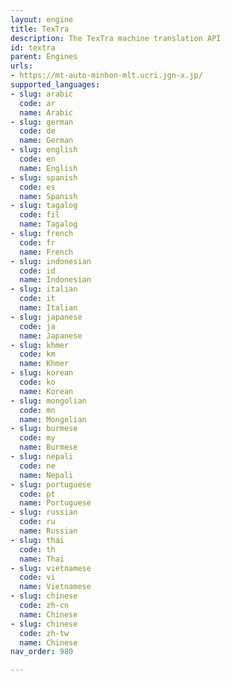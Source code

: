 ```yaml
---
layout: engine
title: TexTra
description: The TexTra machine translation API
id: textra
parent: Engines
urls:
- https://mt-auto-minhon-mlt.ucri.jgn-x.jp/
supported_languages:
- slug: arabic
  code: ar
  name: Arabic
- slug: german
  code: de
  name: German
- slug: english
  code: en
  name: English
- slug: spanish
  code: es
  name: Spanish
- slug: tagalog
  code: fil
  name: Tagalog
- slug: french
  code: fr
  name: French
- slug: indonesian
  code: id
  name: Indonesian
- slug: italian
  code: it
  name: Italian
- slug: japanese
  code: ja
  name: Japanese
- slug: khmer
  code: km
  name: Khmer
- slug: korean
  code: ko
  name: Korean
- slug: mongolian
  code: mn
  name: Mongolian
- slug: burmese
  code: my
  name: Burmese
- slug: nepali
  code: ne
  name: Nepali
- slug: portuguese
  code: pt
  name: Portuguese
- slug: russian
  code: ru
  name: Russian
- slug: thai
  code: th
  name: Thai
- slug: vietnamese
  code: vi
  name: Vietnamese
- slug: chinese
  code: zh-cn
  name: Chinese
- slug: chinese
  code: zh-tw
  name: Chinese
nav_order: 980

---
```



